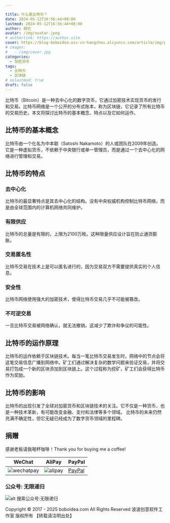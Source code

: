 ```yaml
---

title: 什么是比特币？
date: 2024-05-12T16:56:44+08:00
lastmod: 2024-05-12T16:56:44+08:00
author: 胡巴
avatar: /img/avatar.jpeg
# authorlink: https://author.site
cover: https://blog-boboidea.oss-cn-hangzhou.aliyuncs.com/article/img/posts/auto/article%20(14).jpg
# images:
#   - /img/cover.jpg
categories:
  - 加密货币
tags:
  - 比特币
  - 区块链
# nolastmod: true
draft: false
---
```

比特币（Bitcoin）是一种去中心化的数字货币，它通过加密技术实现货币的发行和交易。比特币网络是一个公开的分布式账本，称为区块链，它记录了所有比特币的交易历史。本文将探讨比特币的基本概念、特点以及它如何运作。
<!--more-->
## 比特币的基本概念
比特币由一个化名为中本聪（Satoshi Nakamoto）的人或团队在2009年创造。它是一种虚拟货币，不依赖于中央银行或单一管理员，而是通过一个去中心化的网络进行管理和交易。
## 比特币的特点
### 去中心化
比特币的最显著特点是其去中心化的结构。没有中央权威机构控制比特币网络，而是由全球范围内的计算机网络共同维护。
### 有限供应
比特币的总量是有限的，上限为2100万枚。这种限量供应设计旨在防止通货膨胀。
### 交易匿名性
比特币交易在技术上是可以匿名进行的，因为交易双方不需要提供真实的个人信息。
### 安全性
比特币网络使用强大的加密技术，使得比特币交易几乎不可能被篡改。
### 不可逆交易
一旦比特币交易被网络确认，就无法撤销，这减少了欺诈和争议的可能性。
## 比特币的运作原理
比特币的运作依赖于区块链技术。每当一笔比特币交易发生时，网络中的节点会将这笔交易信息广播到网络中。矿工们通过解决复杂的数学问题来验证交易，并将交易打包成一个新的区块添加到区块链上。这个过程称为挖矿，矿工们会获得比特币作为奖励。
## 比特币的影响
比特币的出现引发了全球对加密货币和区块链技术的关注。它不仅是一种货币，也是一种技术革新，有可能改变金融、支付和法律等多个领域。
比特币的未来仍然充满不确定性，但它无疑已经成为了数字货币领域的里程碑。

## 捐赠

感谢老板请我喝杯咖啡！Thank you for buying me a coffee!

| WeChat | AliPay | PayPal |
| --- | --- | --- |
| ![wechatpay](https://blog-boboidea.oss-cn-hangzhou.aliyuncs.com/pay/wechat_%E6%94%B6%E6%AC%BE%E7%A0%81.jpg) | ![alipay](https://blog-boboidea.oss-cn-hangzhou.aliyuncs.com/pay/alipay.jpg) | [PayPal](https://paypal.me/JianboQin?country.x=C2&locale.x=zh_XC) |

### 公众号: 无限递归

![alt 搜索公众号:无限递归](https://blog-boboidea.oss-cn-hangzhou.aliyuncs.com/article/img/gongzhonghao.jpeg "无限递归")

<!--declare-declare-->

Copyright &copy; 2017 - 2025 boboidea.com All Rights Reserved 波波创意软件工作室 版权所有 【转载请注明出处】